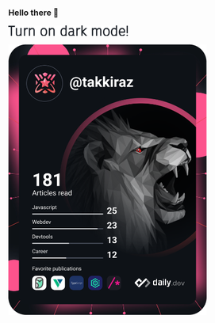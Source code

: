 ### Hello there 👋

<!--
**takkiraz/takkiraz** is a ✨ _special_ ✨ repository because its `README.md` (this file) appears on your GitHub profile.

Here are some ideas to get you started:

- 🔭 I’m currently working on ...
- 🌱 I’m currently learning ...
- 👯 I’m looking to collaborate on ...
- 🤔 I’m looking for help with ...
- 💬 Ask me about ...
- 📫 How to reach me: ...
- 😄 Pronouns: ...
- ⚡ Fun fact: ...
-->
<img src="./assets/secret.svg">

<a href="https://app.daily.dev/takkiraz"><img src="./assets/devcard.svg" width="400" alt="Tolga Akkiraz's Dev Card"/></a>
